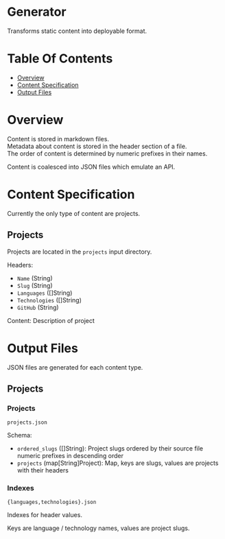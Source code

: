 # Generator
Transforms static content into deployable format.

# Table Of Contents
- [Overview](#overview)
- [Content Specification](#content-specification)
- [Output Files](#output-files)

# Overview
Content is stored in markdown files.  
Metadata about content is stored in the header section of a file.  
The order of content is determined by numeric prefixes in their names.

Content is coalesced into JSON files which emulate an API.

# Content Specification
Currently the only type of content are projects.

## Projects
Projects are located in the `projects` input directory.  

Headers:

- `Name` (String)
- `Slug` (String)
- `Languages` ([]String)
- `Technologies` ([]String)
- `GitHub` (String)

Content: Description of project

# Output Files
JSON files are generated for each content type.

## Projects
### Projects
`projects.json`  

Schema:

- `ordered_slugs` ([]String): Project slugs ordered by their source file numeric
  prefixes in descending order
- `projects` (map[String]Project): Map, keys are slugs, values are projects 
  with their headers

### Indexes
`{languages,technologies}.json`

Indexes for header values.  

Keys are language / technology names, values are project slugs.

